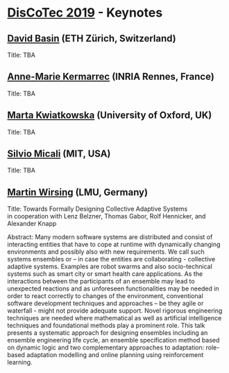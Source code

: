 # [DisCoTec 2019](https://www.discotec.org/2019)  - Keynotes

## [David Basin](https://www.inf.ethz.ch/personal/basin/) (ETH Zürich, Switzerland)
Title: TBA

## [Anne-Marie Kermarrec](https://www.irisa.fr/asap/?page_id=179) (INRIA Rennes, France)
Title: TBA

## [Marta Kwiatkowska](http://www.cs.ox.ac.uk/marta.kwiatkowska/) (University of Oxford, UK)
Title: TBA

## [Silvio Micali](https://people.csail.mit.edu/silvio/) (MIT, USA)  
Title: TBA

## [Martin Wirsing](https://www.sosy-lab.org/people/wirsing/) (LMU, Germany)<br/>
Title: Towards Formally Designing Collective Adaptive Systems<br>
in cooperation with Lenz Belzner, Thomas Gabor, Rolf Hennicker, and Alexander Knapp

Abstract: Many modern software systems are distributed and consist of interacting entities that have to cope at runtime with dynamically changing environments and possibly also with new requirements. We call such systems ensembles or – in case the entities are collaborating - collective adaptive systems. Examples are robot swarms and also socio-technical systems such as smart city or smart health care applications. As the interactions between the participants of an ensemble may lead to unexpected reactions and as unforeseen functionalities may be needed in order to react correctly to changes of the environment, conventional software development techniques and approaches – be they agile or waterfall - might not provide adequate support. Novel rigorous engineering techniques are needed where mathematical as well as artificial intelligence techniques and foundational methods play a prominent role. This talk presents a systematic approach for designing ensembles including an ensemble engineering life cycle, an ensemble specification method based on dynamic logic and two complementary approaches to adaptation:  role-based adaptation modelling and online planning using reinforcement learning.  
